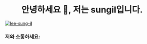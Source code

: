 <h1 align="center">안녕하세요 👋, 저는 sungil입니다.</h1>
<p align="left"> <a href="https://github.com/ryo-ma/github-profile-trophy"><img src="https://github-profile-trophy.vercel.app/?username=lee-sung-il" alt="lee-sung-il" /></a> </p>

<h3 align="left">저와 소통하세요:</h3>
<p align="left">
</p>

